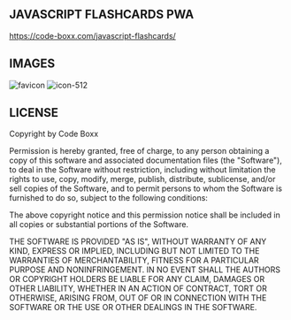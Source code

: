 ## JAVASCRIPT FLASHCARDS PWA
https://code-boxx.com/javascript-flashcards/

## IMAGES
![favicon](https://user-images.githubusercontent.com/11156244/248790183-1fcfe901-1a5a-4eb6-ac6e-49b1ab5cf4de.png)
![icon-512](https://user-images.githubusercontent.com/11156244/248790193-4f272fbe-a415-40f8-a3cc-00a8a3e00082.png)

## LICENSE
Copyright by Code Boxx

Permission is hereby granted, free of charge, to any person obtaining a copy
of this software and associated documentation files (the "Software"), to deal
in the Software without restriction, including without limitation the rights
to use, copy, modify, merge, publish, distribute, sublicense, and/or sell
copies of the Software, and to permit persons to whom the Software is
furnished to do so, subject to the following conditions:

The above copyright notice and this permission notice shall be included in all
copies or substantial portions of the Software.

THE SOFTWARE IS PROVIDED "AS IS", WITHOUT WARRANTY OF ANY KIND, EXPRESS OR
IMPLIED, INCLUDING BUT NOT LIMITED TO THE WARRANTIES OF MERCHANTABILITY,
FITNESS FOR A PARTICULAR PURPOSE AND NONINFRINGEMENT. IN NO EVENT SHALL THE
AUTHORS OR COPYRIGHT HOLDERS BE LIABLE FOR ANY CLAIM, DAMAGES OR OTHER
LIABILITY, WHETHER IN AN ACTION OF CONTRACT, TORT OR OTHERWISE, ARISING FROM,
OUT OF OR IN CONNECTION WITH THE SOFTWARE OR THE USE OR OTHER DEALINGS IN THE
SOFTWARE.